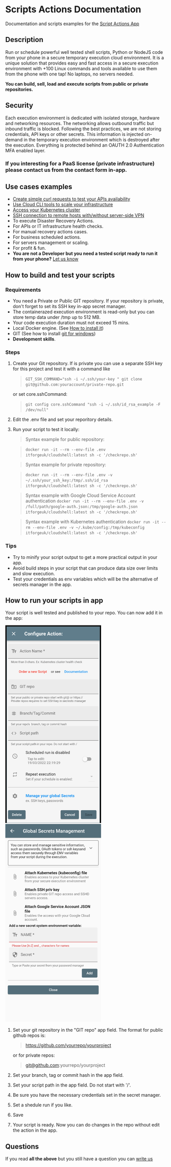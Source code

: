 # Scripts Actions Documentation
Documentation and scripts examples for the [Script Actions App](https://play.google.com/store/apps/details?id=com.itforge.devopstool)

## Description
Run or schedule powerful well tested shell scripts, Python or NodeJS code from your phone in a secure temporary execution cloud environment.
It is a unique solution that provides easy and fast access in a secure execution environment with +100 Linux commands and tools available to use them from the phone with one tap! No laptops, no servers needed. 

**You can build, sell, load and execute scripts from public or private repositories.**

## Security
Each execution environment is dedicated with isolated storage, hardware and networking resources.
The networking allows outbound traffic but inbound traffic is blocked.
Following the best practices, we are not storing credentials, API keys or other secrets. This information is injected on-demand in the temporary execution environment which is destroyed after the execution. Everything is protected behind an OAUTH 2.0 Authentication MFA enabled layer.

### If you interesting for a PaaS license (private infrastructure) please contact us from the contact form in-app.

## Use cases examples
* [Create simple curl requests to test your APIs availability](examples/curl.sh)
* [Use Cloud CLI tools to scale your infrastructure](examples/cloudclis.sh)
* [Access your Kubernetes cluster](examples/kubectl.sh)
* [SSH connection to remote hosts with/without server-side VPN](examples/sshwithvpn.sh)
* To execute Disaster Recovery Actions.
* For APIs or IT infrastructure health checks.
* For manual recovery actions cases.
* For business scheduled actions.
* For servers management or scaling.
* For profit & fun.
* **You are not a Developer but you need a tested script ready to run it from your phone?** [Let us know](https://github.com/itforgeuk/Script-Actions/discussions/1)

## How to build and test your scripts
### Requirements
* You need a Private or Public GIT repository. If your repository is private, don't forget to set its SSH key in-app secret manager.
* The containerazed execution environment is read-only but you can store temp data under /tmp up to 512 MB.
* Your code execution duration must not exceed 15 mins.
* Local Docker engine. (See [How to install it](https://docs.docker.com/engine/install/))
* GIT (See how to install [git for windows](https://gitforwindows.org/))
* **Development skills**.

### Steps
1. Create your Git repository. If is private you can use a separate SSH key for this project and test it with a command like
    >`GIT_SSH_COMMAND="ssh -i ~/.ssh/your-key " git clone git@github.com:youraccount/private-repo.git`
 
    or set core.sshCommand:
    >`git config core.sshCommand "ssh -i ~/.ssh/id_rsa_example -F /dev/null"`
2. Edit the .env file and set your reporitory details.
3. Run your script to test it locally:
    > Syntax example for public repository:

    >`docker run -it --rm --env-file .env itforgeuk/cloudshell:latest sh -c '/checkrepo.sh'` 
    
    > Syntax example for private repository:

    >`docker run -it --rm --env-file .env -v ~/.ssh/your_ssh_key:/tmp/.ssh/id_rsa itforgeuk/cloudshell:latest sh -c '/checkrepo.sh'`

    > Syntax example with Google Cloud Service Account authentication
    > `docker run -it --rm --env-file .env -v /full/path/google-auth.json:/tmp/google-auth.json itforgeuk/cloudshell:latest sh -c '/checkrepo.sh'`

    > Syntax example with Kubernetes authentication
    > `docker run -it --rm --env-file .env -v ~/.kube/config:/tmp/kubeconfig itforgeuk/cloudshell:latest sh -c '/checkrepo.sh'`

### Tips
* Try to minify your script output to get a more practical output in your app.
* Avoid build steps in your script that can produce data size over limits and slow execution.
* Test your credentials as env variables which will be the alternative of secrets manager in the app.

## How to run your scripts in app
Your script is well tested and published to your repo. You can now add it in the app:

<img src="screenshots/configuration.png" alt="drawing" width="300"/><img src="screenshots/manager.png" alt="drawing" width="300"/>

1. Set your git repository in the "GIT repo" app field. The format for public github repos is:
    > https://github.com/yourrepo/yourproject

    or for private repos:
    > git@github.com:yourrepo/yourproject
2. Set your branch, tag or commit hash in the app field.
3. Set your script path in the app field. Do not start with '/'.
4. Be sure you have the necessary credentials set in the secret manager.
5. Set a shedule run if you like.
6. Save
7. Your script is ready. Now you can do changes in the repo without edit the action in the app.

## Questions
If you read **all the above** but you still have a question you can [write us](https://github.com/itforgeuk/Script-Actions/discussions/1)
